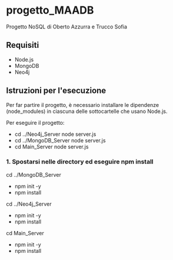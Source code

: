 # progetto_MAADB

Progetto NoSQL di Oberto Azzurra e Trucco Sofia

## Requisiti

- Node.js
- MongoDB
- Neo4j

## Istruzioni per l'esecuzione

Per far partire il progetto, è necessario installare le dipendenze (node_modules) in ciascuna delle sottocartelle che usano Node.js.                   

Per eseguire il progetto:
- cd ../Neo4j_Server node server.js
- cd ../MongoDB_Server node server.js
- cd Main_Server node server.js

### 1. Spostarsi nelle directory ed eseguire npm install

cd ../MongoDB_Server
- npm init -y
- npm install

cd ../Neo4j_Server
- npm init -y
- npm install

cd Main_Server
- npm init -y
- npm install
